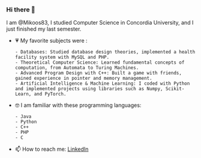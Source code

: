 ### Hi there 👋
I am @Mikoos83, I studied Computer Science in Concordia University, and I just finished my last semester. <br/>

- 💗 My favorite subjects were :
     
      - Databases: Studied database design theories, implemented a health facility system with MySQL and PHP.
      - Theoretical Computer Science: Learned fundamental concepts of computation, from Automata to Turing Machines.
      - Advanced Program Design with C++: Built a game with friends, gained experience in pointer and memory management.
      - Artificial Intelligence & Machine Learning: I coded with Python and implemented projects using libraries such as Numpy, Scikit-Learn, and PyTorch.
- 🤓 I am familiar with these programming languages:

      - Java
      - Python
      - C++
      - PHP
      - C
- 📫 How to reach me: [LinkedIn](linkedin.com/in/hyun-soo-kim-b41106224)

    
<!--
**Mikoos83/Mikoos83** is a ✨ _special_ ✨ repository because its `README.md` (this file) appears on your GitHub profile.

Here are some ideas to get you started:

- 🔭 I’m currently working on ...
- 🌱 I’m currently learning ...
- 👯 I’m looking to collaborate on ...
- 🤔 I’m looking for help with ...
- 💬 Ask me about ...
- 📫 How to reach me: ...
- 😄 Pronouns: ...
- ⚡ Fun fact: ...
-->
